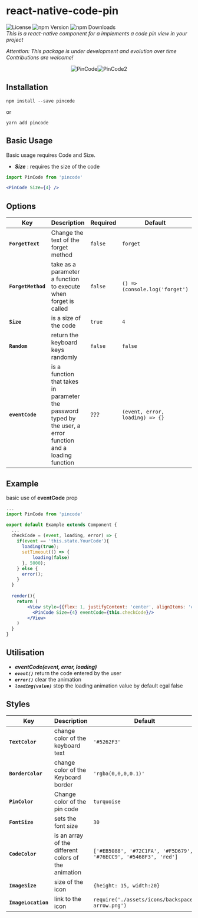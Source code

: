 # react-native-code-pin

 ![License](https://img.shields.io/badge/license-MIT-blue.svg) ![npm Version](https://img.shields.io/npm/v/codepin.svg) ![npm Downloads](https://img.shields.io/npm/dt/codepin.svg)<br>
_This is a react-native component for a implements a code pin view in your project_<br>

_Attention: This package is under development and evolution over time_<br>
_Contributions are welcome!_<br>


<p align='center'><img src='https://image.noelshack.com/fichiers/2020/41/1/1601921268-ezgif-com-gif-maker-2.gif' alt='PinCode'><img src='https://image.noelshack.com/fichiers/2020/41/1/1601921084-ezgif-com-gif-maker.gif' alt='PinCode2'></p>


## Installation

```
npm install --save pincode
```
or
```
yarn add pincode
```

## Basic Usage

Basic usage requires Code and Size.
* _**Size**_ : requires the size of the code 

```jsx
import PinCode from 'pincode'

<PinCode Size={4} />
```

## Options

| Key | Description | Required | Default | Type |
|---|---|---|---|---|
|**`ForgetText`**|Change the text of the forget method |`false`|`forget`|`string`|
|**`ForgetMethod`**|take as a parameter a function to execute when forget is called|`false`|`() => (console.log('forget')`|`func`|
|**`Size`**|is a size of the code |`true`|`4`|`number`|
|**`Random`**|return the keyboard keys randomly|`false`|`false`|`boolean`|
|**`eventCode`**|is a function that takes in parameter the password typed by the user, a error function and a loading function|???| `(event, error, loading) => {}`|`func`|

## Example

basic use of **eventCode** prop
```jsx
...
import PinCode from 'pincode'

export default Example extends Component {
  ...
  checkCode = (event, loading, error) => {
    if(event == 'this.state.YourCode'){
      loading(true);
      setTimeout(() => {
          loading(false)
      }, 5000);
    } else {
      error();
    }
  }
  
  render(){
    return (
        <View style={{flex: 1, justifyContent: 'center', alignItems: 'center'}}> 
          <PinCode Size={4} eventCode={this.checkCode}/>
        </View>
    )
  }
}
```

## Utilisation

* _**eventCode(event, error, loading)**_<br>
* _**`event()`**_ return the code entered by the user<br>
* _**`error()`**_ clear the animation<br>
* _**`loading(value)`**_ stop the loading animation value by default egal false


## Styles

| Key | Description | Default | Type |
|---|---|---|---|
|**`TextColor`**|change color of the keyboard text|`'#5262F3'`|`string`|
|**`BorderColor`**|change color of the Keyboard border|`'rgba(0,0,0,0.1)'`|`string`|
|**`PinColor`**|Change color of the pin code |`turquoise`|`string`|
|**`FontSize`**|sets the font size|`30`|`number`|
|**`CodeColor`**|is an array of the different colors of the animation|`['#EB5088', '#72C1FA', '#F5D679', '#76ECC9', '#5468F3', 'red']`|`arrayOf(string)`|
|**`ImageSize`**|size of the icon|`{height: 15, width:20}`|`object(height, width)`|
|**`ImageLocation`**|link to the icon|`require('./assets/icons/backspace-arrow.png')`|`any`|

